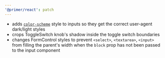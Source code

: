 ```yaml
---
'@primer/react': patch
---
```


- adds [`color-scheme`](https://developer.mozilla.org/en-US/docs/Web/CSS/color-scheme) style to inputs so they get the correct user-agent dark/light styles
- crops ToggleSwitch knob's shadow inside the toggle switch boundaries
- changes FormControl styles to prevent `<select>`, `<textarea>`, `<input>` from filling the parent's width when the `block` prop has not been passed to the input component
